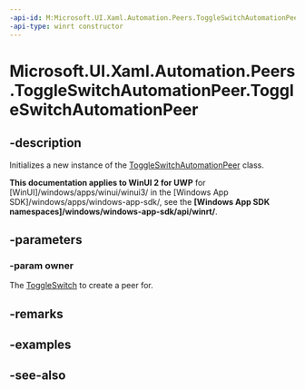 ```yaml
---
-api-id: M:Microsoft.UI.Xaml.Automation.Peers.ToggleSwitchAutomationPeer.#ctor(Microsoft.UI.Xaml.Controls.ToggleSwitch)
-api-type: winrt constructor
---
```


<!-- Method syntax
public ToggleSwitchAutomationPeer(Windows.UI.Xaml.Controls.ToggleSwitch owner)
-->

# Microsoft.UI.Xaml.Automation.Peers.ToggleSwitchAutomationPeer.ToggleSwitchAutomationPeer

## -description
Initializes a new instance of the [ToggleSwitchAutomationPeer](toggleswitchautomationpeer.md) class.

**This documentation applies to WinUI 2 for UWP** for [WinUI]/windows/apps/winui/winui3/ in the [Windows App SDK]/windows/apps/windows-app-sdk/, see the **[Windows App SDK namespaces]/windows/windows-app-sdk/api/winrt/**.

## -parameters
### -param owner
The [ToggleSwitch](../microsoft.ui.xaml.controls/toggleswitch.md) to create a peer for.

## -remarks

## -examples

## -see-also
